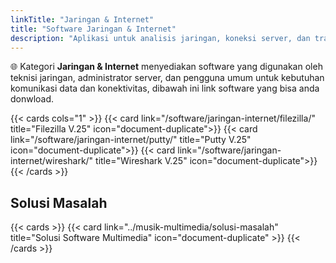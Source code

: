 ```yaml
---
linkTitle: "Jaringan & Internet"
title: "Software Jaringan & Internet"
description: "Aplikasi untuk analisis jaringan, koneksi server, dan transfer data melalui internet."
---
```


🌐 Kategori **Jaringan & Internet** menyediakan software yang digunakan oleh teknisi jaringan, administrator server, dan pengguna umum untuk kebutuhan komunikasi data dan konektivitas, dibawah ini link software yang bisa anda donwload.

<!--more-->

{{< cards cols="1" >}}
  {{< card link="/software/jaringan-internet/filezilla/" title="Filezilla V.25" icon="document-duplicate">}}
  {{< card link="/software/jaringan-internet/putty/" title="Putty V.25" icon="document-duplicate">}}
  {{< card link="/software/jaringan-internet/wireshark/" title="Wireshark V.25" icon="document-duplicate">}}
{{< /cards >}}


## Solusi Masalah

{{< cards >}}
  {{< card link="../musik-multimedia/solusi-masalah" title="Solusi Software Multimedia" icon="document-duplicate" >}}
{{< /cards >}}